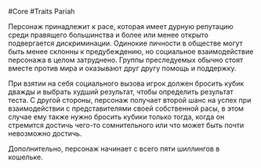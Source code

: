 #Core #Traits
Pariah

Персонаж принадлежит к расе, которая имеет дурную репутацию среди правящего большинства и более или менее открыто подвергается дискриминации. Одинокие личности в обществе могут быть менее склонны к предубеждению, но социальное взаимодействие персонажа в целом затруднено. Группы преследуемых обычно стоят вместе против мира и оказывают друг другу помощь и поддержку.  

При взятии на себя социального вызова игрок должен бросить кубик дважды и выбрать худший результат, чтобы определить результат теста. С другой стороны, персонаж получает второй шанс на успех при взаимодействии с представителями своей собственной расы, в этом случае ему также нужно бросить кубики только тогда, когда он стремится достичь чего-то сомнительного или что может быть почти невозможно достичь.  

Дополнительно, персонаж начинает с всего пяти шиллингов в кошельке.